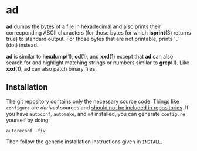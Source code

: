 # ad

**ad** dumps the bytes of a file in hexadecimal
and also prints their correcponding ASCII characters
(for those bytes for which **isprint**(3) returns true)
to standard output.
For those bytes that are not printable,
prints '`.`' (dot) instead.

**ad** is similar to **hexdump**(1), **od**(1), and **xxd**(1)
except that **ad** can also search for
and highlight matching strings or numbers
similar to **grep**(1).
Like **xxd**(1),
**ad** can also patch binary files.

## Installation

The git repository contains only the necessary source code.
Things like `configure` are _derived_ sources and
[should not be included in repositories](http://stackoverflow.com/a/18732931).
If you have `autoconf`, `automake`, and `m4` installed,
you can generate `configure` yourself by doing:

    autoreconf -fiv
    
Then follow the generic installation instructions given in `INSTALL`.
